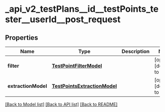 # _api_v2_testPlans__id__testPoints_tester__userId__post_request
## Properties

| Name | Type | Description | Notes |
|------------ | ------------- | ------------- | -------------|
| **filter** | [**TestPointFilterModel**](TestPointFilterModel.md) |  | [optional] [default to null] |
| **extractionModel** | [**TestPointsExtractionModel**](TestPointsExtractionModel.md) |  | [optional] [default to null] |

[[Back to Model list]](../README.md#documentation-for-models) [[Back to API list]](../README.md#documentation-for-api-endpoints) [[Back to README]](../README.md)

